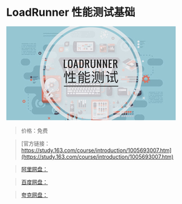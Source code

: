 # LoadRunner 性能测试基础

![img](../../../assets/study163/free/f6ac7d82-042d-4f2a-8091-926c53a30264.jpg)

> 价格：免费

> [官方链接：https://study.163.com/course/introduction/1005693007.htm](https://study.163.com/course/introduction/1005693007.htm)

> [阿里网盘：]()

> [百度网盘：]()

> [夸克网盘：]()
